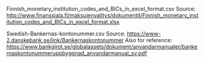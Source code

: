 Finnish_monetary_institution_codes_and_BICs_in_excel_format.csv
Source: http://www.finanssiala.fi/maksujenvalitys/dokumentit/Finnish_monetary_institution_codes_and_BICs_in_excel_format.xlsx

Swedish-Bankernas-kontonummer.csv
Source: https://www-2.danskebank.se/link/Bankernaskontonummer
Also for reference:
https://www.bankgirot.se/globalassets/dokument/anvandarmanualer/bankernaskontonummeruppbyggnad_anvandarmanual_sv.pdf

